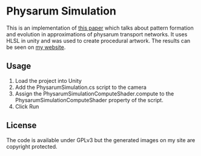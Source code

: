 # Physarum Simulation
This is an implementation of [this paper](https://uwe-repository.worktribe.com/output/980579) which talks about pattern formation and evolution in approximations of physarum transport networks. It uses HLSL in unity and was used to create procedural artwork. The results can be seen on [my website](https://colatz.com).

## Usage
1. Load the project into Unity
2. Add the PhysarumSimulation.cs script to the camera
3. Assign the PhysarumSimulationComputeShader.compute to the PhysarumSimulationComputeShader property of the script.
4. Click Run

## License
The code is available under GPLv3 but the generated images on my site are copyright protected.
